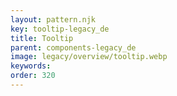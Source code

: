 ```yaml
---
layout: pattern.njk
key: tooltip-legacy_de
title: Tooltip
parent: components-legacy_de
image: legacy/overview/tooltip.webp
keywords: 
order: 320
---
```



